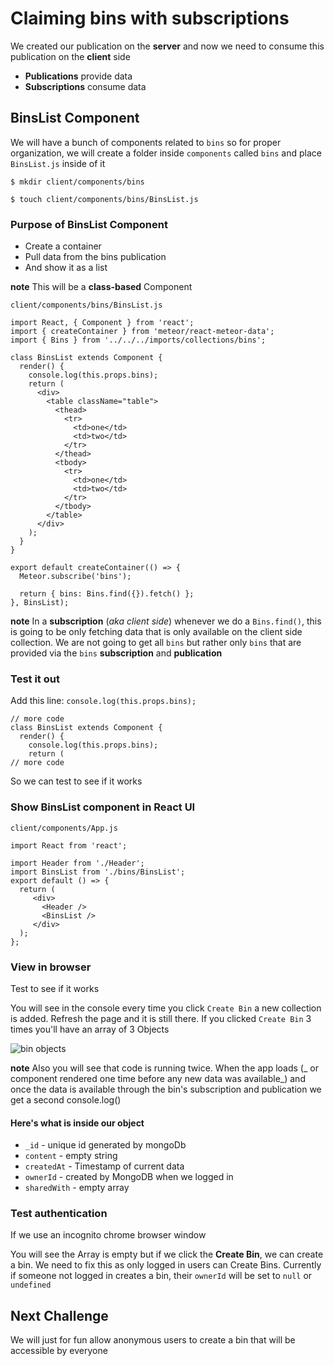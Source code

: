 # Claiming bins with subscriptions
We created our publication on the **server** and now we need to consume this publication on the **client** side

* **Publications** provide data
* **Subscriptions** consume data

## BinsList Component
We will have a bunch of components related to `bins` so for proper organization, we will create a folder inside `components` called `bins` and place `BinsList.js` inside of it

`$ mkdir client/components/bins`

`$ touch client/components/bins/BinsList.js`

### Purpose of BinsList Component
* Create a container
* Pull data from the bins publication
* And show it as a list

**note** This will be a **class-based** Component

`client/components/bins/BinsList.js`

```
import React, { Component } from 'react';
import { createContainer } from 'meteor/react-meteor-data';
import { Bins } from '../../../imports/collections/bins';

class BinsList extends Component {
  render() {
    console.log(this.props.bins);
    return (
      <div>
        <table className="table">
          <thead>
            <tr>
              <td>one</td>
              <td>two</td>
            </tr>
          </thead>
          <tbody>
            <tr>
              <td>one</td>
              <td>two</td>
            </tr>
          </tbody>
        </table>
      </div>
    );
  }
}

export default createContainer(() => {
  Meteor.subscribe('bins');

  return { bins: Bins.find({}).fetch() };
}, BinsList);
```

**note** In a **subscription** (_aka client side_) whenever we do a `Bins.find()`, this is going to be only fetching data that is only available on the client side collection. We are not going to get all `bins` but rather only `bins` that are provided via the `bins` **subscription** and **publication**

### Test it out
Add this line: `console.log(this.props.bins);`

```
// more code
class BinsList extends Component {
  render() {
    console.log(this.props.bins);
    return (
// more code
```

So we can test to see if it works

### Show BinsList component in React UI
`client/components/App.js`

```
import React from 'react';

import Header from './Header';
import BinsList from './bins/BinsList';
export default () => {
  return (
     <div>
       <Header />
       <BinsList />
     </div>
  );
};
```

### View in browser
Test to see if it works

You will see in the console every time you click `Create Bin` a new collection is added. Refresh the page and it is still there. If you clicked `Create Bin` 3 times you'll have an array of 3 Objects

![bin objects](https://i.imgur.com/ALrCi5Z.png)

**note** Also you will see that code is running twice. When the app loads (_ or component rendered one time before any new data was available_) and once the data is available through the bin's subscription and publication we get a second console.log()

#### Here's what is inside our object
* `_id` - unique id generated by mongoDb
* `content` - empty string
* `createdAt` - Timestamp of current data
* `ownerId` - created by MongoDB when we logged in
* `sharedWith` - empty array

### Test authentication
If we use an incognito chrome browser window

You will see the Array is empty but if we click the **Create Bin**, we can create a bin. We need to fix this as only logged in users can Create Bins. Currently if someone not logged in creates a bin, their `ownerId` will be set to `null` or `undefined`

## Next Challenge
We will just for fun allow anonymous users to create a bin that will be accessible by everyone





